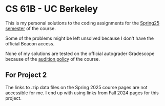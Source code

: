 # CS 61B - UC Berkeley

This is my personal solutions to the coding assignments for the [Spring25 semester](https://sp25.datastructur.es/) of the course.

Some of the problems might be left unsolved because I don't have the official Beacon access.

None of my solutions are tested on the official autograder Gradescope because of the [audition policy](https://sp25.datastructur.es/policies/#auditing-cs61b) of the course.

## For Project 2

The links to .zip data files on the Spring 2025 course pages are not accessible for me. I end up with using links from Fall 2024 pages for this project.
